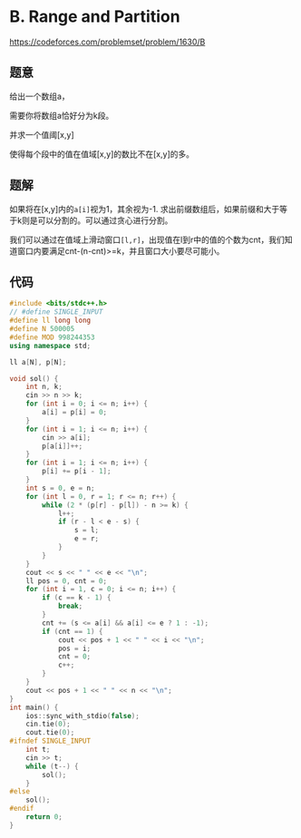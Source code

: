 # B. Range and Partition
https://codeforces.com/problemset/problem/1630/B

## 题意

给出一个数组a，

需要你将数组a恰好分为k段。

并求一个值阈[x,y]

使得每个段中的值在值域[x,y]的数比不在[x,y]的多。

## 题解

如果将在[x,y]内的`a[i]`视为1，其余视为-1.
求出前缀数组后，如果前缀和大于等于k则是可以分割的。可以通过贪心进行分割。

我们可以通过在值域上滑动窗口`[l,r]`，出现值在l到r中的值的个数为cnt，我们知道窗口内要满足cnt-(n-cnt)>=k，并且窗口大小要尽可能小。

## 代码

``` cpp
#include <bits/stdc++.h>
// #define SINGLE_INPUT
#define ll long long
#define N 500005
#define MOD 998244353
using namespace std;

ll a[N], p[N];

void sol() {
    int n, k;
    cin >> n >> k;
    for (int i = 0; i <= n; i++) {
        a[i] = p[i] = 0;
    }
    for (int i = 1; i <= n; i++) {
        cin >> a[i];
        p[a[i]]++;
    }
    for (int i = 1; i <= n; i++) {
        p[i] += p[i - 1];
    }
    int s = 0, e = n;
    for (int l = 0, r = 1; r <= n; r++) {
        while (2 * (p[r] - p[l]) - n >= k) {
            l++;
            if (r - l < e - s) {
                s = l;
                e = r;
            }
        }
    }
    cout << s << " " << e << "\n";
    ll pos = 0, cnt = 0;
    for (int i = 1, c = 0; i <= n; i++) {
        if (c == k - 1) {
            break;
        }
        cnt += (s <= a[i] && a[i] <= e ? 1 : -1);
        if (cnt == 1) {
            cout << pos + 1 << " " << i << "\n";
            pos = i;
            cnt = 0;
            c++;
        }
    }
    cout << pos + 1 << " " << n << "\n";
}
int main() {
    ios::sync_with_stdio(false);
    cin.tie(0);
    cout.tie(0);
#ifndef SINGLE_INPUT
    int t;
    cin >> t;
    while (t--) {
        sol();
    }
#else
    sol();
#endif
    return 0;
}
```